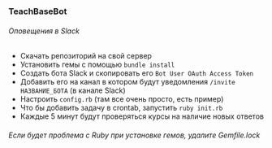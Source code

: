 ### TeachBaseBot
###### Оповещения в Slack
- Скачать репозиторий на свой сервер
- Установить гемы с помощью `bundle install`
- Создать бота Slack и скопировать его `Bot User OAuth Access Token`
- Добавить его на канал в котором будут уведомления `/invite НАЗВАНИЕ_БОТА` (в канале Slack)
- Настроить `config.rb` (там все очень просто, есть пример)
- Что бы добавить задачу в crontab, запустить `ruby init.rb`
- Каждые 5 минут будут проверяться курсы на наличие новых ответов



###### Если будет проблема c Ruby при установке гемов, удалите Gemfile.lock
